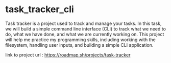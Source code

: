 # task_tracker_cli

Task tracker is a project used to track and manage your tasks. In this task, we will build a simple command line interface (CLI) to track what we need to do, what we have done, and what we are currently working on. This project will help me practice my programming skills, including working with the filesystem, handling user inputs, and building a simple CLI application.

link to project url : https://roadmap.sh/projects/task-tracker
